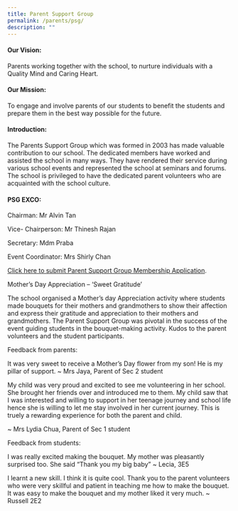 ```yaml
---
title: Parent Support Group
permalink: /parents/psg/
description: ""
---
```

#### Our Vision:

Parents working together with the school, to nurture individuals with a Quality Mind and Caring Heart.

#### Our Mission:

To engage and involve parents of our students to benefit the students and prepare them in the best way possible for the future.

#### Introduction:

The Parents Support Group which was formed in 2003 has made valuable contribution to our school. The dedicated members have worked and assisted the school in many ways. They have rendered their service during various school events and represented the school at seminars and forums. The school is privileged to have the dedicated parent volunteers who are acquainted with the school culture.

#### PSG EXCO:

Chairman: Mr Alvin Tan 

Vice- Chairperson: Mr Thinesh Rajan 

Secretary: Mdm Praba

Event Coordinator: Mrs Shirly Chan


[Click here to submit Parent Support Group Membership Application](https://form.gov.sg/#!/602e2819cdb38800116d0ecd).

Mother’s Day Appreciation – ‘Sweet Gratitude’

The school organised a Mother’s day Appreciation activity where students made bouquets for their mothers and grandmothers to show their affection and express their gratitude and appreciation to their mothers and grandmothers. The Parent Support Group was pivotal in the success of the event guiding students in the bouquet-making activity. Kudos to the parent volunteers and the student participants. 

Feedback from parents:

It was very sweet to receive a Mother’s Day flower from my son! He is my pillar of support. 
~ Mrs Jaya,  Parent of Sec 2 student 

My child was very proud and excited to see me volunteering in her school. She brought her friends over and introduced me to them. My child saw that I was interested and willing to support in her teenage journey and school life hence she is willing to let me stay involved in her current journey. This is truely a rewarding experience for both the parent and child.

~ Mrs Lydia Chua, Parent of Sec 1 student

Feedback from students:

I was really excited making the bouquet.  My mother was pleasantly surprised too. She said “Thank you my big baby”
~ Lecia, 3E5

I learnt a new skill. I think it is quite cool. Thank you to the parent volunteers who were very skillful and patient in teaching me how to make the bouquet. It was easy to make the bouquet and my mother liked it very much. 
~ Russell 2E2  